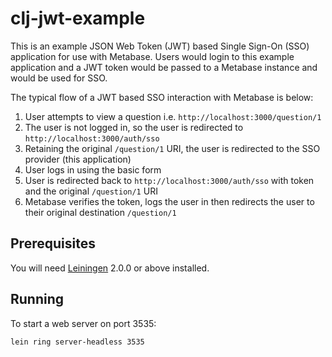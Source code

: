 # clj-jwt-example

This is an example JSON Web Token (JWT) based Single Sign-On (SSO)
application for use with Metabase. Users would login to this example
application and a JWT token would be passed to a Metabase instance and
would be used for SSO.

The typical flow of a JWT based SSO interaction with Metabase is below:

1. User attempts to view a question i.e. `http://localhost:3000/question/1`
2. The user is not logged in, so the user is redirected to `http://localhost:3000/auth/sso`
3. Retaining the original `/question/1` URI, the user is redirected to the SSO provider (this application)
4. User logs in using the basic form
5. User is redirected back to `http://localhost:3000/auth/sso` with token and the original `/question/1` URI
6. Metabase verifies the token, logs the user in then redirects the user to their original destination `/question/1`

## Prerequisites

You will need [Leiningen][] 2.0.0 or above installed.

[leiningen]: https://github.com/technomancy/leiningen

## Running

To start a web server on port 3535:

    lein ring server-headless 3535
